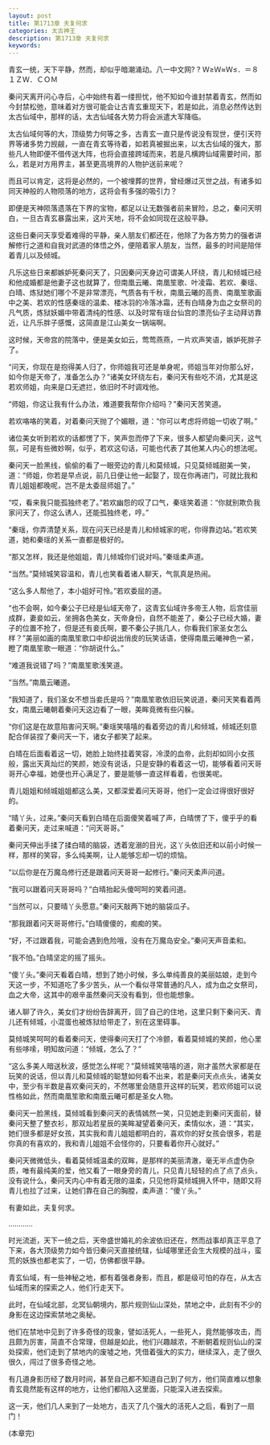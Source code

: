 ```yaml
---
layout: post
title: 第1713章 夫复何求
categories: 太古神王
description: 第1713章 夫复何求
keywords:
---
```


青玄一统，天下平静，然而，却似乎暗潮涌动。八一中文网? ? Ｗ≥Ｗ≈Ｗ≤．＝８１ＺＷ．ＣＯＭ

秦问天离开问心寺后，心中始终有着一缕担忧，他不知如今谁封禁着青玄，然而如今封禁松弛，意味着对方很可能会让古青玄重现天下，若是如此，消息必然传达到太古仙域中，那样的话，太古仙域各大势力将会派遣大军降临。

太古仙域何等的大，顶级势力何等之多，古青玄一直只是传说没有现世，便引天符界等诸多势力觊觎，一直在青玄等待着，如若真被掘出来，以太古仙域的强大，那些凡人物即便不借传送大阵，也将会直接跨域而来，若是凡横跨仙域需要时间，那么，若是对方用界主，甚至更高境界的人物护送前来呢？

而且可以肯定，这将是必然的，一个被埋葬的世界，曾经爆过灭世之战，有诸多如同天神般的人物陨落的地方，这将会有多强的吸引力？

即便是天神陨落遗落在下界的宝物，都足以让无数强者前来冒险，总之，秦问天明白，一旦古青玄暴露出来，这片天地，将不会如同现在这般平静。

这些日秦问天享受着难得的平静，亲人朋友们都还在，他除了为各方势力的强者讲解修行之道和自我对武道的体悟之外，便陪着家人朋友，当然，最多的时间是陪伴着青儿以及倾城。

凡乐这些日来都嫉妒死秦问天了，只因秦问天身边可谓美人环绕，青儿和倾城已经和他成婚都是他妻子这也就算了，但南凰云曦、南凰笙歌、叶凌霜、若欢、秦瑶、白晴、炼狱她们哪个不是非常漂亮，气质各有千秋，南凰云曦的高贵、南凰笙歌画中之美、若欢的性感秦瑶的温柔、楼冰羽的冷落冰霜，还有白晴身为血之女祭司的凡气质，炼狱妖媚中带着清纯的性感、以及时常有瑶台仙宫的漂亮仙子主动拜访靠近，让凡乐胖子感慨，这简直是江山美女一锅端啊。

这时候，天帝宫的院落中，便是美女如云，莺莺燕燕，一片欢声笑语，嫉妒死胖子了。

“问天，你现在是抱得美人归了，你师姐我可还是单身呢，师姐当年对你那么好，如今你是天帝了，准备怎么办？”诸美女环绕左右，秦问天有些吃不消，尤其是这若欢师姐，向来是口无遮拦，依旧时不时调戏他。

“师姐，你这让我有什么办法，难道要我帮你介绍吗？”秦问天苦笑道。

若欢咯咯的笑着，对着秦问天抛了个媚眼，道：“你可以考虑将师姐一切收了啊。”

诸位美女听到若欢的话都愣了下，笑声忽而停了下来，很多人都望向秦问天，这气氛，可是有些微妙啊，似乎，若欢这句话，可能也代表了其他某人内心的想法呢。

秦问天一脸黑线，偷偷的看了一眼旁边的青儿和莫倾城，只见莫倾城甜美一笑，道：“师姐，你若是早点说，前几日便让他一起娶了，现在你再进门，可就比我和青儿姐姐都晚呢，岂不是太委屈师姐了。”

“哎，看来我只能孤独终老了。”若欢幽怨的叹了口气，秦瑶笑着道：“你就别欺负我家问天了，你这么诱人，还能孤独终老，哼。”

“秦瑶，你弄清楚关系，现在问天已经是青儿和倾城家的呢，你得靠边站。”若欢笑道，她和秦瑶的关系一直都是极好的。

“那又怎样，我还是他姐姐，青儿倾城你们说对吗。”秦瑶柔声道。

“当然。”莫倾城笑容温和，青儿也笑看着诸人聊天，气氛真是热闹。

“这么多人帮他了，本小姐好可怜。”若欢委屈的道。

“也不会啊，如今秦公子已经是仙域天帝了，这青玄仙域许多帝王人物，后宫佳丽成群，妻妾如云，坐拥各色美女，天帝身份，自然不能差了，秦公子已经大婚，妻子的位置不抢了，但是还有妾氏啊，要不秦公子挑几人，你看我们家圣女怎么样？”美丽如画的南凰笙歌口中却说出俏皮的玩笑话语，使得南凰云曦神色一紧，瞪了南凰笙歌一眼道：“你胡说什么。”

“难道我说错了吗？”南凰笙歌浅笑道。

“当然。”南凰云曦道。

“我知道了，我们圣女不想当妾氏是吗？”南凰笙歌依旧玩笑说道，秦问天笑看着两女，南凰云曦朝着秦问天这边看了一眼，美眸竟微有些闪躲。

“你们这是在故意陷害问天啊。”秦瑶笑嘻嘻的看着旁边的青儿和倾城，倾城还刻意配合佯装捏了秦问天一下，诸女子都笑了起来。

白晴在后面看着这一切，她脸上始终挂着笑容，冷漠的血帝，此刻却如同小女孩般，露出天真灿烂的笑颜，她没有说话，只是安静的看着这一切，能够看着问天哥哥开心幸福，她便也开心满足了，要是能够一直这样看着，也很美呢。

青儿姐姐和倾城姐姐都这么美，又都深爱着问天哥哥，他们一定会过得很好很好的。

“晴丫头，过来。”秦问天看到白晴在后面傻笑着喊了声，白晴愣了下，傻乎乎的看着秦问天，走过来喊道：“问天哥哥。”

秦问天伸出手揉了揉白晴的脑袋，透着宠溺的目光，这丫头依旧还和以前小时候一样，那样的笑容，多么纯美啊，让人能够忘却一切的烦恼。

“以后你是在万魔岛修行还是跟着问天哥哥一起修行。”秦问天柔声问道。

“我可以跟着问天哥哥吗？”白晴抬起头傻呵呵的笑着问道。

“当然可以，只要晴丫头愿意。”秦问天敲两下她的脑袋瓜子。

“那我跟着问天哥哥修行。”白晴傻傻的，痴痴的笑。

“好，不过跟着我，可能会遇到危险哦，没有在万魔岛安全。”秦问天声音柔和。

“我不怕。”白晴坚定的摇了摇头。

“傻丫头。”秦问天看着白晴，想到了她小时候，多么单纯善良的美丽姑娘，走到今天这一步，不知道吃了多少苦头，从一个看似寻常普通的凡人，成为血之女祭司，血之大帝，这其中的艰辛虽然秦问天没有看到，但也能想象。

诸人聊了许久，美女们才纷纷告辞离开，回了自己的住地，这里只剩下秦问天、青儿还有倾城，小混蛋也被炼狱给带走了，别在这里碍事。

莫倾城笑呵呵的看着秦问天，使得秦问天打了个冷颤，看着莫倾城的笑颜，他心里有些哆嗦，明知故问道：“倾城，怎么了？”

“这么多美人暗送秋波，感觉怎么样呢？”莫倾城笑嘻嘻的道，刚才虽然大家都是在玩笑的说话，但以青儿和莫倾城的聪慧如何看不出来，若是秦问天点点头，诸美女中，至少有半数是喜欢秦问天的，不然哪里会随意开这样的玩笑，若欢师姐可以说性格如此，然而南凰笙歌和南凰云曦可都是圣女人物。

秦问天一脸黑线，莫倾城看到秦问天的表情嫣然一笑，只见她走到秦问天面前，替秦问天整了整衣衫，那双灿若星辰的美眸凝望着秦问天，柔情似水，道：“其实，她们很多都是好女孩，其实我和青儿姐姐都明白的，喜欢你的好女孩会很多，若是你真的有喜欢的，我和青儿姐姐不会怪你的，只要看着你开心就好。”

秦问天微微低头，看着莫倾城温柔的双眸，是那样的美丽清澈，毫无半点虚伪杂质，唯有最纯美的爱，他又看了一眼身旁的青儿，只见青儿轻轻的点了点了点头，没有说什么，秦问天内心中有着无限的温柔，只见他将莫倾城拥入怀中，随即又将青儿也拉了过来，让她们靠在自己的胸膛，柔声道：“傻丫头。”

有妻如此，夫复何求。

…………

时光流逝，天下一统之后，天帝盛世婚礼的余波依旧还在，然而战事却真正平息了下来，各大顶级势力如今皆归秦问天直接统辖，仙域哪里还会生大规模的战斗，蛮荒的妖族也都老实了，一切，仿佛都很平静。

青玄仙域，有一些神秘之地，都有着强者身影，而且，都是级可怕的存在，从太古仙域而来的探索之人，他们行走天下。

此时，在仙域北部，北冥仙朝境内，那片规则仙山深处，禁地之中，此刻有不少的身影在这边探索禁地之奥秘。

他们在禁地中见到了许多奇怪的现象，譬如活死人，一些死人，竟然能够攻击，而且颇为厉害，简直不合常理，但越是如此，他们兴趣越浓，不断朝着规则仙山的深处探索，他们走到了禁地内的废墟之地，凭借着强大的实力，继续深入，走了很久很久，闯过了很多奇怪之地。

有几道身影历经了数月时间，甚至自己都不知道自己到了何方，他们简直难以想象青玄竟然能有这样的地方，让他们都陷入这里面，只能深入进去探索。

这一天，他们几人来到了一处地方，击灭了几个强大的活死人之后，看到了一扇门！

(本章完)
